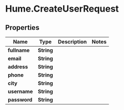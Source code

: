 <!-- 
  User
  Comments: This is a markdown file with added comments about # Hume.CreateUserRequest.
-->

# Hume.CreateUserRequest

## Properties
Name | Type | Description | Notes
------------ | ------------- | ------------- | -------------
**fullname** | **String** |  | 
**email** | **String** |  | 
**address** | **String** |  | 
**phone** | **String** |  | 
**city** | **String** |  | 
**username** | **String** |  | 
**password** | **String** |  | 


